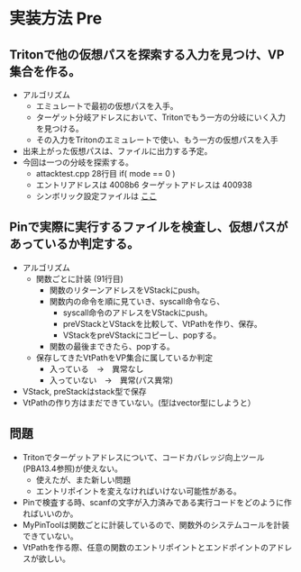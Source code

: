 # 実装方法 Pre
 ## Tritonで他の仮想パスを探索する入力を見つけ、VP集合を作る。
 - アルゴリズム
   - エミュレートで最初の仮想パスを入手。
   - ターゲット分岐アドレスにおいて、Tritonでもう一方の分岐にいく入力を見つける。
   - その入力をTritonのエミュレートで使い、もう一方の仮想パスを入手
 - 出来上がった仮想パスは、ファイルに出力する予定。
 - 今回は一つの分岐を探索する。
   - attacktest.cpp 28行目 if( mode == 0 )
   - エントリアドレスは 4008b6 ターゲットアドレスは 400938
   - シンボリック設定ファイルは [ここ](https://github.com/imshota/VtPath_emulate/blob/master/attack.map)
 
 ## Pinで実際に実行するファイルを検査し、仮想パスがあっているか判定する。
 - アルゴリズム
   - 関数ごとに計装 (91行目)
     - 関数のリターンアドレスをVStackにpush。
     - 関数内の命令を順に見ていき、syscall命令なら、
       - syscall命令のアドレスをVStackにpush。
       - preVStackとVStackを比較して、VtPathを作り、保存。
       - VStackをpreVStackにコピーし、popする。
     - 関数の最後まできたら、popする。
   - 保存してきたVtPathをVP集合に属しているか判定
     - 入っている　→　異常なし
     - 入っていない　→　異常(パス異常)
 - VStack, preStackはstack型で保存
 - VtPathの作り方はまだできていない。(型はvector型にしようと）
 
 ## 問題
 - Tritonでターゲットアドレスについて、コードカバレッジ向上ツール(PBA13.4参照)が使えない。
   - 使えたが、また新しい問題
   - エントリポイントを変えなければいけない可能性がある。
 - Pinで検査する時、scanfの文字が入力済みである実行コードをどのように作ればいいのか。
 - MyPinToolは関数ごとに計装しているので、関数外のシステムコールを計装できていない。
 - VtPathを作る際、任意の関数のエントリポイントとエンドポイントのアドレスが欲しい。
 
